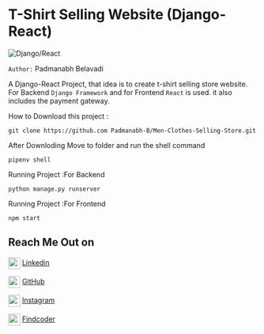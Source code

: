 
# T-Shirt Selling Website (Django-React)

![Django/React](https://img.shields.io/badge/Django-React-yellow)

`Author:` Padmanabh Belavadi

A Django-React Project, that idea is to create t-shirt selling store website. For Backend `Django Framework` and for Frontend `React` is used.  it also includes the payment gateway.

How to Download this project :

```
git clone https://github.com Padmanabh-B/Men-Clothes-Selling-Store.git 
```
After Downloding Move to folder and run the shell command
``` 
pipenv shell 
```

Running Project :For Backend
``` 
python manage.py runserver
```

Running Project :For Frontend
``` 
npm start
```

## Reach Me Out on

<img align="center"  width="24px" src="./myassests/readme_assets/linkedin.png" /> [Linkedin](https://www.linkedin.com/in/padmanabh-belavadi)


<img align="center"  width="24px" src="./myassests/readme_assets/github.png" /> [GitHub](https://github.com/padmanabh-b)



<img align="center" width="24px" src="./myassests/readme_assets/instagram.png" /> [Instagram](https://www.instagram.com/legend_padmanabh/)

<img align="center"  width="24px" src="./myassests/readme_assets/findcoder.png" /> [Findcoder](https://www.findcoder.io/u/padmanabh_b)


